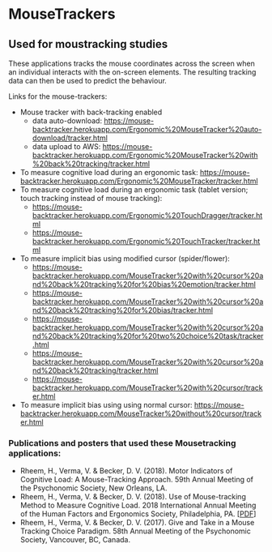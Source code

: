 # MouseTrackers
## Used for moustracking studies
These applications tracks the mouse coordinates across the screen when an individual interacts with the on-screen elements. The resulting tracking data can then be used to predict the behaviour.

Links for the mouse-trackers:
 - Mouse tracker with back-tracking enabled
   - data auto-download: https://mouse-backtracker.herokuapp.com/Ergonomic%20MouseTracker%20auto-download/tracker.html
   - data upload to AWS: https://mouse-backtracker.herokuapp.com/Ergonomic%20MouseTracker%20with%20back%20tracking/tracker.html
 - To measure cognitive load during an ergonomic task: https://mouse-backtracker.herokuapp.com/Ergonomic%20MouseTracker/tracker.html
 - To measure cognitive load during an ergonomic task (tablet version; touch tracking instead of mouse tracking): 
   - https://mouse-backtracker.herokuapp.com/Ergonomic%20TouchDragger/tracker.html
   - https://mouse-backtracker.herokuapp.com/Ergonomic%20TouchTracker/tracker.html
 - To measure implicit bias using modified cursor (spider/flower): 
   - https://mouse-backtracker.herokuapp.com/MouseTracker%20with%20cursor%20and%20back%20tracking%20for%20bias%20emotion/tracker.html
   - https://mouse-backtracker.herokuapp.com/MouseTracker%20with%20cursor%20and%20back%20tracking%20for%20bias/tracker.html
   - https://mouse-backtracker.herokuapp.com/MouseTracker%20with%20cursor%20and%20back%20tracking%20for%20two%20choice%20task/tracker.html
   - https://mouse-backtracker.herokuapp.com/MouseTracker%20with%20cursor%20and%20back%20tracking/tracker.html
   - https://mouse-backtracker.herokuapp.com/MouseTracker%20with%20cursor/tracker.html
 - To measure implicit bias using using normal cursor: https://mouse-backtracker.herokuapp.com/MouseTracker%20without%20cursor/tracker.html

### Publications and posters that used these Mousetracking applications:
 - Rheem, H., Verma, V. & Becker, D. V. (2018). Motor Indicators of Cognitive Load: A Mouse-Tracking Approach. 59th Annual Meeting of the Psychonomic Society, New Orleans, LA.
 - Rheem, H., Verma, V. & Becker, D. V. (2018). Use of Mouse-tracking Method to Measure Cognitive Load. 2018 International Annual Meeting of the Human Factors and Ergonomics Society, Philadelphia, PA. [[PDF](https://journals.sagepub.com/doi/pdf/10.1177/1541931218621449)]
 - Rheem, H., Verma, V. & Becker, D. V. (2017). Give and Take in a Mouse Tracking Choice Paradigm. 58th Annual Meeting of the Psychonomic Society, Vancouver, BC, Canada.
